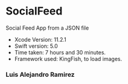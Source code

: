 # SocialFeed
Social Feed App from a JSON file

- Xcode Version: 11.2.1
- Swift version: 5.0
- Time taken: 7 hours and 30 minutes.
- Framework used: KingFish, to load images.

### Luis Alejandro Ramirez
